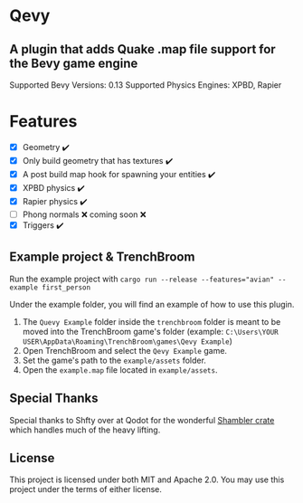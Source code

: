 # Qevy
## A plugin that adds Quake .map file support for the Bevy game engine

Supported Bevy Versions: 0.13
Supported Physics Engines: XPBD, Rapier

# Features
- [x] Geometry ✔️
- [x] Only build geometry that has textures ✔️
- [x] A post build map hook for spawning your entities ✔️
- [x] XPBD physics ✔️
- [x] Rapier physics ✔️
- [ ] Phong normals ❌ coming soon ❌
- [x] Triggers ✔️

## Example project & TrenchBroom

Run the example project with `cargo run --release --features="avian" --example first_person`

Under the example folder, you will find an example of how to use this plugin.

1. The `Quevy Example` folder inside the `trenchbroom` folder is meant to be moved into the TrenchBroom game's folder (example: `C:\Users\YOUR USER\AppData\Roaming\TrenchBroom\games\Qevy Example`)
2. Open TrenchBroom and select the `Qevy Example` game.
3. Set the game's path to the `example/assets` folder.
4. Open the `example.map` file located in `example/assets`.

## Special Thanks
Special thanks to Shfty over at Qodot for the wonderful [Shambler crate](https://github.com/QodotPlugin/shambler) which handles much of the heavy lifting.

## License

This project is licensed under both MIT and Apache 2.0. You may use this project under the terms of either license.
